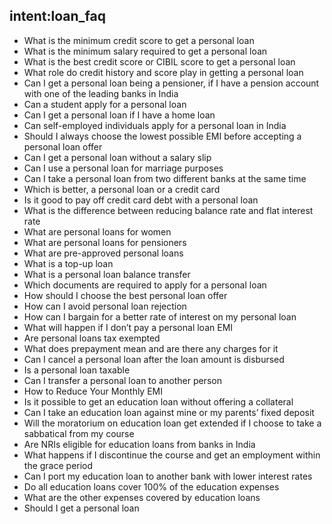 ## intent:loan_faq
- What is the minimum credit score to get a personal loan
- What is the minimum salary required to get a personal loan
- What is the best credit score or CIBIL score to get a personal loan
- What role do credit history and score play in getting a personal loan
- Can I get a personal loan being a pensioner, if I have a pension account with one of the leading banks in India
- Can a student apply for a personal loan
- Can I get a personal loan if I have a home loan
- Can self-employed individuals apply for a personal loan in India
- Should I always choose the lowest possible EMI before accepting a personal loan offer
- Can I get a personal loan without a salary slip
- Can I use a personal loan for marriage purposes
- Can I take a personal loan from two different banks at the same time
- Which is better, a personal loan or a credit card
- Is it good to pay off credit card debt with a personal loan
- What is the difference between reducing balance rate and flat interest rate
- What are personal loans for women
- What are personal loans for pensioners
- What are pre-approved personal loans
- What is a top-up loan
- What is a personal loan balance transfer
- Which documents are required to apply for a personal loan
- How should I choose the best personal loan offer
- How can I avoid personal loan rejection
- How can I bargain for a better rate of interest on my personal loan
- What will happen if I don’t pay a personal loan EMI
- Are personal loans tax exempted
- What does prepayment mean and are there any charges for it
- Can I cancel a personal loan after the loan amount is disbursed
- Is a personal loan taxable
- Can I transfer a personal loan to another person
- How to Reduce Your Monthly EMI
- Is it possible to get an education loan without offering a collateral
- Can I take an education loan against mine or my parents’ fixed deposit
- Will the moratorium on education loan get extended if I choose to take a sabbatical from my course
- Are NRIs eligible for education loans from banks in India
- What happens if I discontinue the course and get an employment within the grace period
- Can I port my education loan to another bank with lower interest rates
- Do all education loans cover 100% of the education expenses
- What are the other expenses covered by education loans
- Should I get a personal loan
